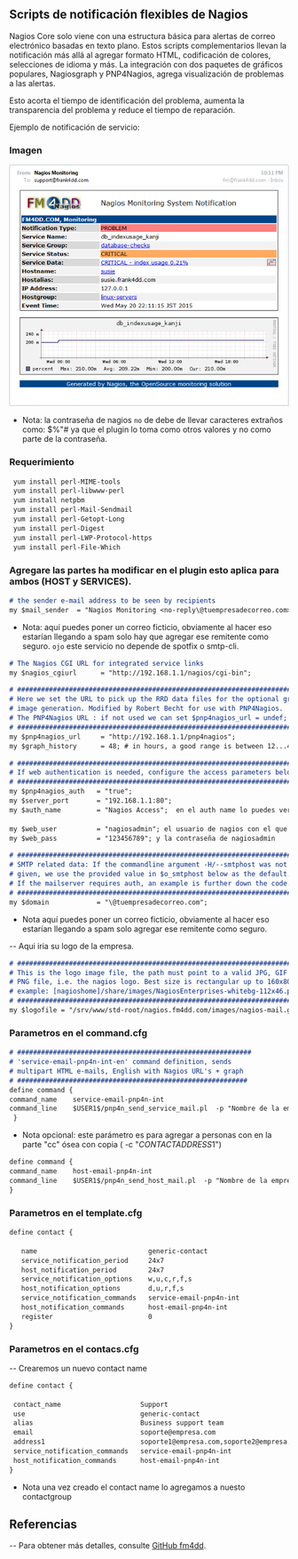 ## Scripts de notificación flexibles de Nagios


Nagios Core solo viene con una estructura básica para alertas de correo electrónico basadas en texto plano. Estos scripts complementarios llevan la notificación más allá al agregar formato HTML, codificación de colores, selecciones de idioma y más. La integración con dos paquetes de gráficos populares, Nagiosgraph y PNP4Nagios, agrega visualización de problemas a las alertas.

Esto acorta el tiempo de identificación del problema, aumenta la transparencia del problema y reduce el tiempo de reparación.

Ejemplo de notificación de servicio:

### Imagen

![Ejemplo](/images/ejemplo.png)

- Nota: la contraseña de nagios `no` de debe de llevar caracteres extraños como: $%"# ya que el plugin lo toma como otros valores y no como parte de la contraseña.

### Requerimiento

```markdown
 yum install perl-MIME-tools
 yum install perl-libwww-perl
 yum install netpbm
 yum install perl-Mail-Sendmail
 yum install perl-Getopt-Long
 yum install perl-Digest
 yum install perl-LWP-Protocol-https
 yum install perl-File-Which
```

### Agregare las partes ha modificar en el plugin esto aplica para ambos (HOST y SERVICES).

```markdown
# the sender e-mail address to be seen by recipients
my $mail_sender  = "Nagios Monitoring <no-reply\@tuempresadecorreo.com>";
```
- Nota: aquí puedes poner un correo ficticio, obviamente al hacer eso estarían llegando a spam solo hay que agregar ese remitente como seguro.
`ojo` este servicio no depende de spotfix o smtp-cli.

```markdown
# The Nagios CGI URL for integrated service links
my $nagios_cgiurl      = "http://192.168.1.1/nagios/cgi-bin";
```

```markdown
# ########################################################################
# Here we set the URL to pick up the RRD data files for the optional graph
# image generation. Modified by Robert Becht for use with PNP4Nagios.
# The PNP4Nagios URL : if not used we can set $pnp4nagios_url = undef;
# ########################################################################
my $pnp4nagios_url     = "http://192.168.1.1/pnp4nagios";
my $graph_history      = 48; # in hours, a good range is between 12...48
``` 

```markdown
# ########################################################################
# If web authentication is needed, configure the access parameters below:
# ########################################################################
my $pnp4nagios_auth   = "true";
my $server_port       = "192.168.1.1:80";
my $auth_name         = "Nagios Access";  en el auth name lo puedes ver en cat/etc/httpd/conf.d/pnp4nagios.conf (AuthName "Nagios Access")

my $web_user          = "nagiosadmin"; el usuario de nagios con el que accedes a la web
my $web_pass          = "123456789"; y la contraseña de nagiosadmin
```  


```markdown
# ########################################################################
# SMTP related data: If the commandline argument -H/--smtphost was not
# given, we use the provided value in $o_smtphost below as the default.
# If the mailserver requires auth, an example is further down the code.
# ########################################################################
my $domain            = "\@tuempresadecorreo.com";
```

- Nota aquí puedes poner un correo ficticio, obviamente al hacer eso estarían llegando a spam solo agregar ese remitente como seguro.


-- Aqui iria su logo de la empresa.

```markdown
# ########################################################################
# This is the logo image file, the path must point to a valid JPG, GIF or
# PNG file, i.e. the nagios logo. Best size is rectangular up to 160x80px.
# example: [nagioshome]/share/images/NagiosEnterprises-whitebg-112x46.png
# ########################################################################
my $logofile = "/srv/www/std-root/nagios.fm4dd.com/images/nagios-mail.gif";
```

### Parametros en el command.cfg

```markdown
# ###########################################################
# 'service-email-pnp4n-int-en' command definition, sends
# multipart HTML e-mails, English with Nagios URL's + graph
# ##########################################################
define command {
command_name    service-email-pnp4n-int
command_line    $USER1$/pnp4n_send_service_mail.pl  -p "Nombre de la empresa, o lo que quieras poner."  -r "$CONTACTEMAIL$"  -c "$CONTACTADDRESS1$" -f graph -u -l es  
 }
```
- Nota opcional: este parámetro es para agregar a personas con en la parte "cc" ósea con copia ( -c "$CONTACTADDRESS1$")

 ```markdown
define command {
command_name    host-email-pnp4n-int
command_line    $USER1$/pnp4n_send_host_mail.pl  -p "Nombre de la empresa, o lo que quieras poner."  -r "$CONTACTEMAIL$"  -c "$CONTACTADDRESS1$" -f graph -u -l es 
}
```


### Parametros en el template.cfg


 ```markdown
define contact {

    name                            generic-contact         
    service_notification_period     24x7                    
    host_notification_period        24x7                    
    service_notification_options    w,u,c,r,f,s             
    host_notification_options       d,u,r,f,s               
    service_notification_commands   service-email-pnp4n-int 
    host_notification_commands      host-email-pnp4n-int
    register                        0                       
}
```

### Parametros en el contacs.cfg

-- Crearemos un nuevo contact name 

 ```markdown
define contact {
  
  contact_name                    Support                     
  use                             generic-contact             
  alias                           Business support team
  email                           soporte@empresa.com                 
  address1                        soporte1@empresa.com,soporte2@empresa.com
  service_notification_commands   service-email-pnp4n-int
  host_notification_commands      host-email-pnp4n-int
}
```
- Nota una vez creado el contact name lo agregamos a nuesto contactgroup



<h2>Referencias</h2>

-- Para obtener más detalles, consulte [GitHub fm4dd](https://github.com/fm4dd/nagios4dd).

